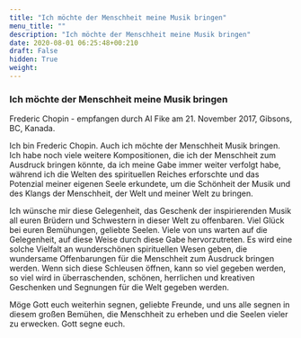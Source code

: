 ```yaml
---
title: "Ich möchte der Menschheit meine Musik bringen"
menu_title: ""
description: "Ich möchte der Menschheit meine Musik bringen"
date: 2020-08-01 06:25:48+00:210
draft: False
hidden: True
weight:
---
```

### Ich möchte der Menschheit meine Musik bringen

Frederic Chopin - empfangen durch Al Fike am 21. November 2017, Gibsons, BC, Kanada.

Ich bin Frederic Chopin. Auch ich möchte der Menschheit Musik bringen. Ich habe noch viele weitere Kompositionen, die ich der Menschheit zum Ausdruck bringen könnte, da ich meine Gabe immer weiter verfolgt habe, während ich die Welten des spirituellen Reiches erforschte und das Potenzial meiner eigenen Seele erkundete, um die Schönheit der Musik und des Klangs der Menschheit, der Welt und meiner Welt zu bringen.

Ich wünsche mir diese Gelegenheit, das Geschenk der inspirierenden Musik all euren Brüdern und Schwestern in dieser Welt zu offenbaren. Viel Glück bei euren Bemühungen, geliebte Seelen. Viele von uns warten auf die Gelegenheit, auf diese Weise durch diese Gabe hervorzutreten. Es wird eine solche Vielfalt an wunderschönen spirituellen Wesen geben, die wundersame Offenbarungen für die Menschheit zum Ausdruck bringen werden. Wenn sich diese Schleusen öffnen, kann so viel gegeben werden, so viel wird in überraschenden, schönen, herrlichen und kreativen Geschenken und Segnungen für die Welt gegeben werden.

Möge Gott euch weiterhin segnen, geliebte Freunde, und uns alle segnen in diesem großen Bemühen, die Menschheit zu erheben und die Seelen vieler zu erwecken. Gott segne euch.
